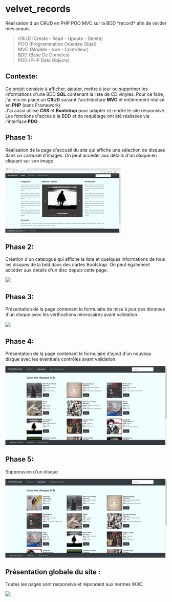 # velvet_records
Réalisation d'un CRUD en PHP POO MVC sur la BDD \*record\* afin de valider mes acquis.
> CRUD (Create - Read - Update - Delete)  
> POO (Programmation Orientée Objet)  
> MVC (Modèle - Vue - Contrôleur)  
> BDD (Base De Données)  
> PDO (PHP Data Objects)

## __Contexte:__  
Ce projet consiste à afficher, ajouter, mettre à jour ou supprimer les informations d'une BDD __SQL__ contenant la liste de CD vinyles. 
Pour ce faire, j'ai mis en place un __CRUD__ suivant l'architecture __MVC__ et entièrement réalisé en __PHP__ (sans Framework).  
J'ai aussi utilisé __CSS__ et __Bootstrap__ pour adapter et rendre le site responsive. Les fonctions d'accès à la BDD et de requêtage 
ont été réalisées via l'interface __PDO__.

## __Phase 1:__  
Réalisation de la page d'accueil du site qui affiche une sélection de disques dans un carousel d'images. 
On peut accéder aux détails d'un disque en cliquant sur son image.

<img src="homePage.gif" />  

## __Phase 2:__  
Création d'un catalogue qui affiche la liste et quelques informations de tous les disques de la bdd dans des cartes Bootstrap. 
On peut également accéder aux détails d'un disc depuis cette page.

<img src="index.gif" />

## __Phase 3:__  
Présentation de la page contenant le formulaire de mise à jour des données d'un disque avec les vérifications nécessaires 
avant validation.

<img src="updateDisc.gif" />

## __Phase 4:__  
Présentation de la page contenant le formulaire d'ajout d'un nouveau disque avec les éventuels contrôles avant validation.

<img src="addDisc.gif" />

## __Phase 5:__
Suppression d'un disque

<img src="deleteDisc.gif" />

## Présentation globale du site :  
Toutes les pages sont responsive et répondent aux normes W3C.

<img src="responsivePages.gif" />



